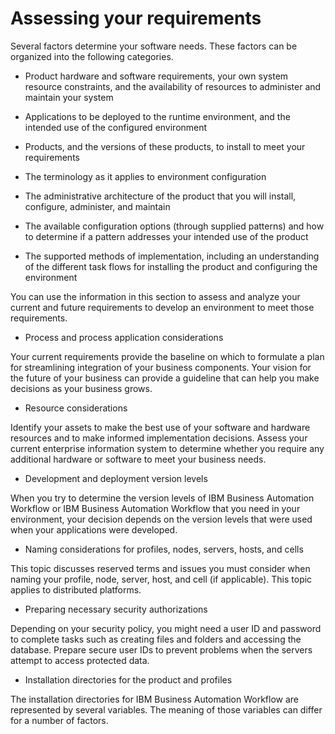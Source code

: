 # Assessing your requirements

Several factors determine your software needs. These factors can
be organized into the following categories.

- Product hardware and software requirements, your own system resource
constraints, and the availability of resources to administer and maintain
your system
- Applications to be deployed to the runtime environment, and the
intended use of the configured environment
- Products, and the versions of these products, to install to meet
your requirements

- The terminology as it applies to environment configuration
- The administrative architecture of the product that you will install,
configure, administer, and maintain
- The available configuration options (through supplied patterns)
and how to determine if a pattern addresses your intended use of the
product
- The supported methods of implementation, including an understanding
of the different task flows for installing the product and configuring
the environment

You can use the information in this section to assess and analyze
your current and future requirements to develop an environment to
meet those requirements.

- Process and process application considerations

Your current requirements provide the baseline on which to formulate a plan for streamlining integration of your business components. Your vision for the future of your business can provide a guideline that can help you make decisions as your business grows.
- Resource considerations

Identify your assets to make the best use of your software and hardware resources and to make informed implementation decisions. Assess your current enterprise information system to determine whether you require any additional hardware or software to meet your business needs.
- Development and deployment version levels

When you try to determine the version levels of IBM Business Automation Workflow or IBM Business Automation Workflow that you need in your environment, your decision depends on the version levels that were used when your applications were developed.
- Naming considerations for profiles, nodes, servers, hosts, and cells

This topic discusses reserved terms and issues you must consider when naming your profile, node, server, host, and cell (if applicable). This topic applies to distributed platforms.
- Preparing necessary security authorizations

Depending on your security policy, you might need a user ID and password to complete tasks such as creating files and folders and accessing the database. Prepare secure user IDs to prevent problems when the servers attempt to access protected data.
- Installation directories for the product and profiles

The installation directories for IBM Business Automation Workflow are represented by several variables. The meaning of those variables can differ for a number of factors.